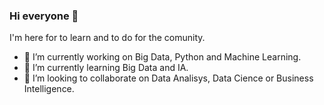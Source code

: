 ### Hi everyone 👋

I'm here for to learn and to do for the comunity.
- 🔭 I’m currently working on Big Data, Python and Machine Learning.
- 🌱 I’m currently learning Big Data and IA.
- 👯 I’m looking to collaborate on Data Analisys, Data Cience or Business Intelligence.


<!--
**IrluiDev/Irluidev** is a ✨ _special_ ✨ repository because its `README.md` (this file) appears on your GitHub profile.

Here are some ideas to get you started:

- 🔭 I’m currently working on ...
- 🌱 I’m currently learning ...
- 👯 I’m looking to collaborate on ...
- 🤔 I’m looking for help with ...
- 💬 Ask me about ...
- 📫 How to reach me: ...
- 😄 Pronouns: ...
- ⚡ Fun fact: ...
-->
